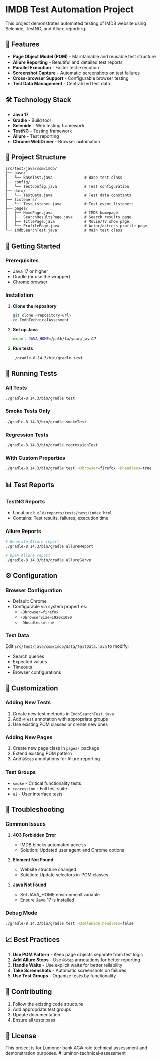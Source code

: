 # IMDB Test Automation Project

This project demonstrates automated testing of IMDB website using Selenide, TestNG, and Allure reporting.

## 🚀 Features

- **Page Object Model (POM)** - Maintainable and reusable test structure
- **Allure Reporting** - Beautiful and detailed test reports
- **Parallel Execution** - Faster test execution
- **Screenshot Capture** - Automatic screenshots on test failures
- **Cross-browser Support** - Configurable browser testing
- **Test Data Management** - Centralized test data

## 🛠️ Technology Stack

- **Java 17**
- **Gradle** - Build tool
- **Selenide** - Web testing framework
- **TestNG** - Testing framework
- **Allure** - Test reporting
- **Chrome WebDriver** - Browser automation

## 📁 Project Structure

```
src/test/java/com/imdb/
├── base/
│   └── BaseTest.java              # Base test class
├── config/
│   └── TestConfig.java            # Test configuration
├── data/
│   └── TestData.java              # Test data constants
├── listeners/
│   └── TestListener.java          # Test event listeners
├── pages/
│   ├── HomePage.java              # IMDB homepage
│   ├── SearchResultsPage.java     # Search results page
│   ├── TitlePage.java             # Movie/TV show page
│   └── ProfilePage.java           # Actor/actress profile page
└── ImdbSearchTest.java            # Main test class
```

## 🚀 Getting Started

### Prerequisites

- Java 17 or higher
- Gradle (or use the wrapper)
- Chrome browser

### Installation

1. **Clone the repository**
   ```bash
   git clone <repository-url>
   cd ImdbTechnicalAssesment
   ```

2. **Set up Java**
   ```bash
   export JAVA_HOME=/path/to/your/java17
   ```

3. **Run tests**
   ```bash
   ./gradle-8.14.3/bin/gradle test
   ```

## 🧪 Running Tests

### All Tests
```bash
./gradle-8.14.3/bin/gradle test
```

### Smoke Tests Only
```bash
./gradle-8.14.3/bin/gradle smokeTest
```

### Regression Tests
```bash
./gradle-8.14.3/bin/gradle regressionTest
```

### With Custom Properties
```bash
./gradle-8.14.3/bin/gradle test -Dbrowser=firefox -Dheadless=true
```

## 📊 Test Reports

### TestNG Reports
- Location: `build/reports/tests/test/index.html`
- Contains: Test results, failures, execution time

### Allure Reports
```bash
# Generate Allure report
./gradle-8.14.3/bin/gradle allureReport

# Open Allure report
./gradle-8.14.3/bin/gradle allureServe
```

## ⚙️ Configuration

### Browser Configuration
- Default: Chrome
- Configurable via system properties:
  - `-Dbrowser=firefox`
  - `-DbrowserSize=1920x1080`
  - `-Dheadless=true`

### Test Data
Edit `src/test/java/com/imdb/data/TestData.java` to modify:
- Search queries
- Expected values
- Timeouts
- Browser configurations

## 🔧 Customization

### Adding New Tests
1. Create new test methods in `ImdbSearchTest.java`
2. Add `@Test` annotation with appropriate groups
3. Use existing POM classes or create new ones

### Adding New Pages
1. Create new page class in `pages/` package
2. Extend existing POM pattern
3. Add `@Step` annotations for Allure reporting

### Test Groups
- `smoke` - Critical functionality tests
- `regression` - Full test suite
- `ui` - User interface tests

## 🐛 Troubleshooting

### Common Issues

1. **403 Forbidden Error**
   - IMDB blocks automated access
   - Solution: Updated user agent and Chrome options

2. **Element Not Found**
   - Website structure changed
   - Solution: Update selectors in POM classes

3. **Java Not Found**
   - Set JAVA_HOME environment variable
   - Ensure Java 17 is installed

### Debug Mode
```bash
./gradle-8.14.3/bin/gradle test -Dselenide.headless=false
```

## 📈 Best Practices

1. **Use POM Pattern** - Keep page objects separate from test logic
2. **Add Allure Steps** - Use `@Step` annotations for better reporting
3. **Handle Waits** - Use explicit waits for better reliability
4. **Take Screenshots** - Automatic screenshots on failures
5. **Use Test Groups** - Organize tests by functionality

## 🤝 Contributing

1. Follow the existing code structure
2. Add appropriate test groups
3. Update documentation
4. Ensure all tests pass

## 📝 License

This project is for Lumonor bank AGA role technical assessment and demonstration purposes. # luminor-technical-assessment
